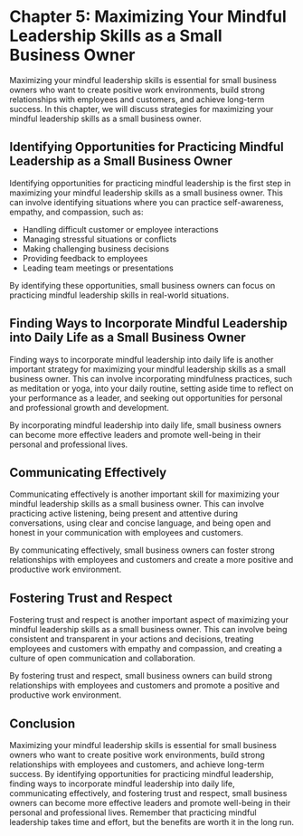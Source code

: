 Chapter 5: Maximizing Your Mindful Leadership Skills as a Small Business Owner
==============================================================================

Maximizing your mindful leadership skills is essential for small business owners who want to create positive work environments, build strong relationships with employees and customers, and achieve long-term success. In this chapter, we will discuss strategies for maximizing your mindful leadership skills as a small business owner.

Identifying Opportunities for Practicing Mindful Leadership as a Small Business Owner
-------------------------------------------------------------------------------------

Identifying opportunities for practicing mindful leadership is the first step in maximizing your mindful leadership skills as a small business owner. This can involve identifying situations where you can practice self-awareness, empathy, and compassion, such as:

* Handling difficult customer or employee interactions
* Managing stressful situations or conflicts
* Making challenging business decisions
* Providing feedback to employees
* Leading team meetings or presentations

By identifying these opportunities, small business owners can focus on practicing mindful leadership skills in real-world situations.

Finding Ways to Incorporate Mindful Leadership into Daily Life as a Small Business Owner
----------------------------------------------------------------------------------------

Finding ways to incorporate mindful leadership into daily life is another important strategy for maximizing your mindful leadership skills as a small business owner. This can involve incorporating mindfulness practices, such as meditation or yoga, into your daily routine, setting aside time to reflect on your performance as a leader, and seeking out opportunities for personal and professional growth and development.

By incorporating mindful leadership into daily life, small business owners can become more effective leaders and promote well-being in their personal and professional lives.

Communicating Effectively
-------------------------

Communicating effectively is another important skill for maximizing your mindful leadership skills as a small business owner. This can involve practicing active listening, being present and attentive during conversations, using clear and concise language, and being open and honest in your communication with employees and customers.

By communicating effectively, small business owners can foster strong relationships with employees and customers and create a more positive and productive work environment.

Fostering Trust and Respect
---------------------------

Fostering trust and respect is another important aspect of maximizing your mindful leadership skills as a small business owner. This can involve being consistent and transparent in your actions and decisions, treating employees and customers with empathy and compassion, and creating a culture of open communication and collaboration.

By fostering trust and respect, small business owners can build strong relationships with employees and customers and promote a positive and productive work environment.

Conclusion
----------

Maximizing your mindful leadership skills is essential for small business owners who want to create positive work environments, build strong relationships with employees and customers, and achieve long-term success. By identifying opportunities for practicing mindful leadership, finding ways to incorporate mindful leadership into daily life, communicating effectively, and fostering trust and respect, small business owners can become more effective leaders and promote well-being in their personal and professional lives. Remember that practicing mindful leadership takes time and effort, but the benefits are worth it in the long run.
